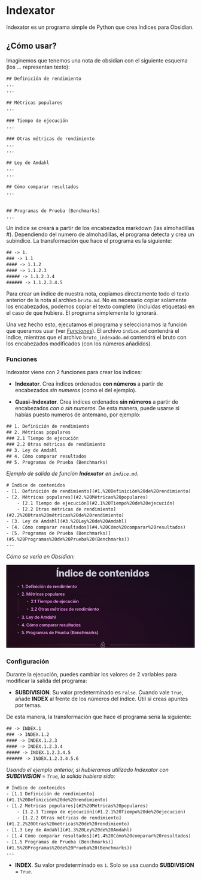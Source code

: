 # Indexator

Indexator es un programa simple de Python que crea índices para Obsidian.

## ¿Cómo usar?
Imaginemos que tenemos una nota de obsidian con el siguiente esquema (los ... representan texto):

```
## Definición de rendimiento
...
...

## Métricas populares
...

### Tiempo de ejecución
...

### Otras métricas de rendimiento
...
...

## Ley de Amdahl
...
...

## Cómo comparar resultados
...


## Programas de Prueba (Benchmarks)
...

```
Un índice se creará a partir de los encabezados markdown (las almohadillas #). Dependiendo del numero de almohadillas, el programa detecta y crea un subindice. La transformación que hace el programa es la siguiente:
```
## -> 1.
### -> 1.1
#### -> 1.1.2
#### -> 1.1.2.3
##### -> 1.1.2.3.4
###### -> 1.1.2.3.4.5
```

Para crear un índice de nuestra nota, copiamos directamente todo el texto anterior de la nota al archivo `bruto.md`. No es necesario copiar solamente los encabezados, podemos copiar el texto completo (incluidas etiquetas) en el caso de que hubiera. El programa simplemente lo ignorará.

Una vez hecho esto, ejecutamos el programa y seleccionamos la función que queramos usar (ver [_Funciones_](#Funciones)). El archivo `indice.md` contendrá el indice, mientras que el archivo `bruto_indexado.md` contendrá el bruto con los encabezados modificados (con los números añadidos).


### Funciones

Indexator viene con 2 funciones para crear los indices:
- **Indexator**. Crea índices ordenados **con números** a partir de encabezados _sin numeros_ (como el del ejemplo).

- **Quasi-Indexator**. Crea índices ordenados **sin números** a partir de encabezados _con o sin numeros_. De esta manera, puede usarse si habías puesto numeros de antemano, por ejemplo:
```
## 1. Definición de rendimiento
## 2. Métricas populares
### 2.1 Tiempo de ejecución
### 2.2 Otras métricas de rendimiento
## 3. Ley de Amdahl
## 4. Cómo comparar resultados
## 5. Programas de Prueba (Benchmarks)
```

_Ejemplo de salida de función **Indexator** en `indice.md`._
```
# Índice de contenidos
- [1. Definición de rendimiento](#1.%20Definición%20de%20rendimiento)
- [2. Métricas populares](#2.%20Métricas%20populares)
	- [2.1 Tiempo de ejecución](#2.1%20Tiempo%20de%20ejecución)
	- [2.2 Otras métricas de rendimiento](#2.2%20Otras%20métricas%20de%20rendimiento)
- [3. Ley de Amdahl](#3.%20Ley%20de%20Amdahl)
- [4. Cómo comparar resultados](#4.%20Cómo%20comparar%20resultados)
- [5. Programas de Prueba (Benchmarks)](#5.%20Programas%20de%20Prueba%20(Benchmarks))
---
```
_Cómo se veria en Obsidian:_

![Ejemplo salida indexator](img/Ejemplo%20salida%20indexator.png)

### Configuración

Durante la ejecución, puedes cambiar los valores de 2 variables para modificar la salida del programa:
- **SUBDIVISION**. Su valor predeterminado es `False`. Cuando vale `True`, añade **INDEX** al frente de los números del índice. Útil si creas apuntes por temas.

De esta manera, la transformación que hace el programa sería la siguiente:
```
## -> INDEX.1
### -> INDEX.1.2
#### -> INDEX.1.2.3
#### -> INDEX.1.2.3.4
##### -> INDEX.1.2.3.4.5
###### -> INDEX.1.2.3.4.5.6
```

_Usando el ejemplo anterior, si hubieramos utilizado Indexator con **SUBDIVISION** = `True`, la salida hubiera sido:_
```
# Índice de contenidos
- [1.1 Definición de rendimiento](#1.1%20Definición%20de%20rendimiento)
- [1.2 Métricas populares](#2%20Métricas%20populares)
	- [1.2.1 Tiempo de ejecución](#1.2.1%20Tiempo%20de%20ejecución)
	- [1.2.2 Otras métricas de rendimiento](#1.2.2%20Otras%20métricas%20de%20rendimiento)
- [1.3 Ley de Amdahl](#1.3%20Ley%20de%20Amdahl)
- [1.4 Cómo comparar resultados](#1.4%20Cómo%20comparar%20resultados)
- [1.5 Programas de Prueba (Benchmarks)](#1.5%20Programas%20de%20Prueba%20(Benchmarks))
---
```

- **INDEX**. Su valor predeterminado es `1`. Solo se usa cuando **SUBDIVISION** = `True`.


